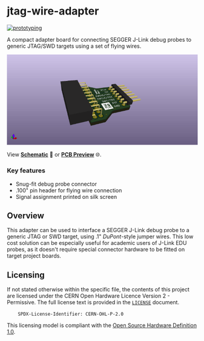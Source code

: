 # jtag-wire-adapter

[![prototyping](https://img.shields.io/badge/status-prototyping-yellow?style=plastic)]()

A compact adapter board for connecting SEGGER J-Link debug probes to generic JTAG/SWD targets using a set of flying wires.

<p align="center"><img src="doc/3d.png" /></p>

View [**Schematic**](doc/sch_jtag-wire-adapter_rev1.pdf) &#128196; or [**PCB Preview**](https://htmlpreview.github.io/?https://github.com/islandcontroller/jtag-wire-adapter/blob/master/doc/ibom.html) &#127760;.

### Key features

* Snug-fit debug probe connector
* .100" pin header for flying wire connection
* Signal assignment printed on silk screen

## Overview

This adapter can be used to interface a SEGGER J-Link debug probe to a generic JTAG or SWD target, using .1" *DuPont*-style jumper wires. This low cost solution can be especially useful for academic users of J-Link EDU probes, as it doesn't require special connector hardware to be fitted on target project boards.

## Licensing

If not stated otherwise within the specific file, the contents of this project are licensed under the CERN Open Hardware Licence Version 2 - Permissive. The full license text is provided in the [`LICENSE`](LICENSE) document.

        SPDX-License-Identifier: CERN-OHL-P-2.0

This licensing model is compliant with the [Open Source Hardware Definition 1.0](https://www.oshwa.org/definition/).